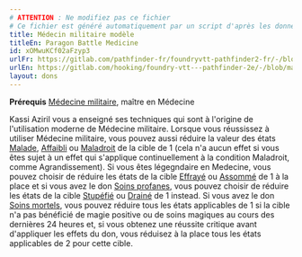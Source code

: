 ```yaml
---
# ATTENTION : Ne modifiez pas ce fichier
# Ce fichier est généré automatiquement par un script d'après les données du module Foundry VTT officiel et de sa traduction
title: Médecin militaire modèle
titleEn: Paragon Battle Medicine
id: xOMwuKCf02aFzyp3
urlFr: https://gitlab.com/pathfinder-fr/foundryvtt-pathfinder2-fr/-/blob/master/data/feats/xOMwuKCf02aFzyp3.htm
urlEn: https://gitlab.com/hooking/foundry-vtt---pathfinder-2e/-/blob/master/packs/data/feats.db/paragon-battle-medicine.json
layout: dons
---
```

**Prérequis** [Médecine militaire](médecine-militaire.md), maître en Médecine

Kassi Aziril vous a enseigné ses techniques qui sont à l'origine de l'utilisation moderne de Médecine militaire. Lorsque vous réussissez à utiliser Médecine militaire, vous pouvez aussi réduire la valeur des états [Malade](../conditions/malade.md), [Affaibli](../conditions/affaibli.md) ou [Maladroit](../conditions/maladroit.md) de la cible de 1 (cela n'a aucun effet si vous êtes sujet à un effet qui s'applique continuellement à la condition Maladroit, comme Agrandissement). Si vous êtes légegndaire en Medecine, vous pouvez choisir de réduire les états de la cible [Effrayé](../conditions/effrayé.md) ou [Assommé](../conditions/étourdi.md) de 1 à la place et si vous avez le don [Soins profanes](guérison-athée.md), vous pouvez choisir de réduire les états de la cible [Stupéfié](../conditions/stupéfié.md) ou [Drainé](../conditions/drainé.md) de 1 instead. Si vous avez le don [Soins mortels](soins-mortels.md), vous pouvez réduire tous les états applicables de 1 si la cible n'a pas bénéficié de magie positive ou de soins magiques au cours des dernières 24 heures et, si vous obtenez une réussite critique avant d'appliquer les effets du don, vous réduisez à la place tous les états applicables de 2 pour cette cible.
